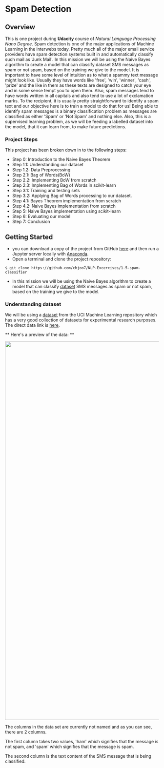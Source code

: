 
# Spam Detection

## Overview

This is one project during **Udacity** course of  _Natural Language Processing Nano Degree_. Spam detection is one of the major applications of Machine Learning in the interwebs today. Pretty much all of the major email service providers have spam detection systems built in and automatically classify such mail as 'Junk Mail'. 
In this mission we will be using the Naive Bayes algorithm to create a model that can classify dataset SMS messages as spam or not spam, based on the training we give to the model. It is important to have some level of intuition as to what a spammy text message might look like. Usually they have words like 'free', 'win', 'winner', 'cash', 'prize' and the like in them as these texts are designed to catch your eye and in some sense tempt you to open them. Also, spam messages tend to have words written in all capitals and also tend to use a lot of exclamation marks. To the recipient, it is usually pretty straightforward to identify a spam text and our objective here is to train a model to do that for us!
Being able to identify spam messages is a binary classification problem as messages are classified as either 'Spam' or 'Not Spam' and nothing else. Also, this is a supervised learning problem, as we will be feeding a labelled dataset into the model, that it can learn from, to make future predictions. 

### Project Steps

This project has been broken down in to the following steps: 
- Step 0: Introduction to the Naive Bayes Theorem
- Step 1.1: Understanding our dataset
- Step 1.2: Data Preprocessing
- Step 2.1: Bag of Words(BoW)
- Step 2.2: Implementing BoW from scratch
- Step 2.3: Implementing Bag of Words in scikit-learn
- Step 3.1: Training and testing sets
- Step 3.2: Applying Bag of Words processing to our dataset.
- Step 4.1: Bayes Theorem implementation from scratch
- Step 4.2: Naive Bayes implementation from scratch
- Step 5: Naive Bayes implementation using scikit-learn
- Step 6: Evaluating our model
- Step 7: Conclusion

## Getting Started

- you can download a copy of the project from GitHub [here](https://github.com/chjoo7/NLP-Excercises/1.5-spam-classifier) and then run a Jupyter server locally with [Anaconda](https://www.anaconda.com/download/).
- Open a terminal and clone the project repository:
```
$ git clone https://github.com/chjoo7/NLP-Excercises/1.5-spam-classifier
```
- In this mission we will be using the Naive Bayes algorithm to create a model that can classify [dataset](https://archive.ics.uci.edu/ml/datasets/SMS+Spam+Collection) SMS messages as spam or not spam, based on the training we give to the model.

### Understanding dataset

We will be using a [dataset](https://archive.ics.uci.edu/ml/datasets/SMS+Spam+Collection) from the UCI Machine Learning repository which has a very good collection of datasets for experimental research purposes. The direct data link is [here](https://archive.ics.uci.edu/ml/machine-learning-databases/00228/).


 ** Here's a preview of the data: ** 

<img src="images/dqnb.png" height="1242" width="1242">

The columns in the data set are currently not named and as you can see, there are 2 columns. 

The first column takes two values, 'ham' which signifies that the message is not spam, and 'spam' which signifies that the message is spam. 

The second column is the text content of the SMS message that is being classified.
